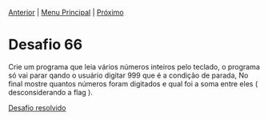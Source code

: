 [Anterior](Desafio065.md) | [Menu Principal](/README.md/) | [Próximo](Desafio067.md)  

# Desafio 66  
  
  Crie um programa que leia vários números inteiros pelo teclado, o programa só vai parar qando o usuário digitar 999 que é a condição de parada, No final mostre quantos números foram digitados e qual foi a soma entre eles ( desconsiderando a flag ).

[Desafio resolvido](/Desafios/desafio066.py/)